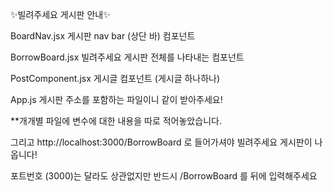 ✨빌려주세요 게시판 안내✨

BoardNav.jsx  게시판 nav bar (상단 바) 컴포넌트

BorrowBoard.jsx 빌려주세요 게시판 전체를 나타내는 컴포넌트

PostComponent.jsx 게시글 컴포넌트 (게시글 하나하나)

App.js 게시판 주소를 포함하는 파일이니 같이 받아주세요!


**개개별 파일에 변수에 대한 내용을 따로 적어놓았습니다.

그리고 http://localhost:3000/BorrowBoard 로 들어가셔야 빌려주세요 게시판이 나옵니다!

포트번호 (3000)는 달라도 상관없지만 반드시 /BorrowBoard 를 뒤에 입력해주세요
